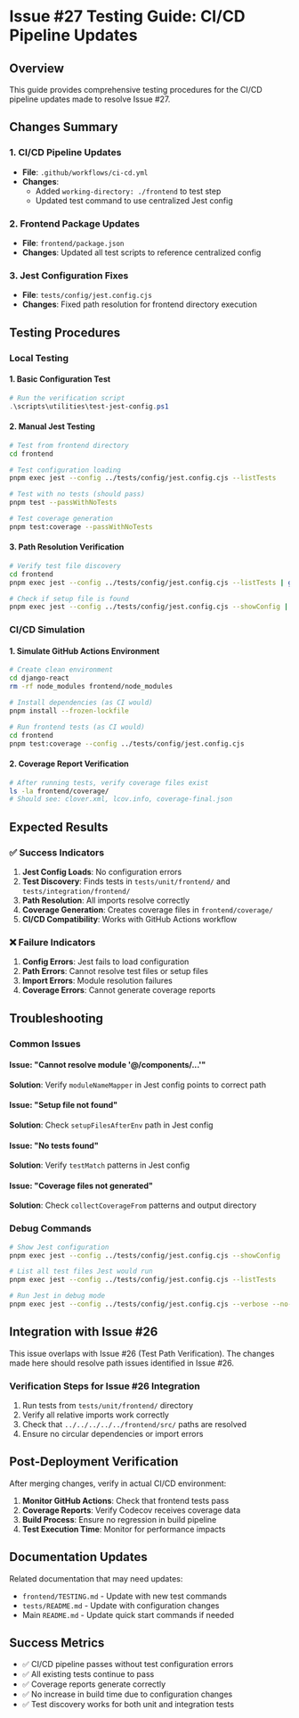 # Issue #27 Testing Guide: CI/CD Pipeline Updates

## Overview
This guide provides comprehensive testing procedures for the CI/CD pipeline updates made to resolve Issue #27.

## Changes Summary

### 1. CI/CD Pipeline Updates
- **File**: `.github/workflows/ci-cd.yml`
- **Changes**: 
  - Added `working-directory: ./frontend` to test step
  - Updated test command to use centralized Jest config

### 2. Frontend Package Updates
- **File**: `frontend/package.json`
- **Changes**: Updated all test scripts to reference centralized config

### 3. Jest Configuration Fixes
- **File**: `tests/config/jest.config.cjs`
- **Changes**: Fixed path resolution for frontend directory execution

## Testing Procedures

### Local Testing

#### 1. Basic Configuration Test
```powershell
# Run the verification script
.\scripts\utilities\test-jest-config.ps1
```

#### 2. Manual Jest Testing
```bash
# Test from frontend directory
cd frontend

# Test configuration loading
pnpm exec jest --config ../tests/config/jest.config.cjs --listTests

# Test with no tests (should pass)
pnpm test --passWithNoTests

# Test coverage generation
pnpm test:coverage --passWithNoTests
```

#### 3. Path Resolution Verification
```bash
# Verify test file discovery
cd frontend
pnpm exec jest --config ../tests/config/jest.config.cjs --listTests | grep -E "(unit|integration)"

# Check if setup file is found
pnpm exec jest --config ../tests/config/jest.config.cjs --showConfig | grep setupFilesAfterEnv
```

### CI/CD Simulation

#### 1. Simulate GitHub Actions Environment
```bash
# Create clean environment
cd django-react
rm -rf node_modules frontend/node_modules

# Install dependencies (as CI would)
pnpm install --frozen-lockfile

# Run frontend tests (as CI would)
cd frontend
pnpm test:coverage --config ../tests/config/jest.config.cjs
```

#### 2. Coverage Report Verification
```bash
# After running tests, verify coverage files exist
ls -la frontend/coverage/
# Should see: clover.xml, lcov.info, coverage-final.json
```

## Expected Results

### ✅ Success Indicators
1. **Jest Config Loads**: No configuration errors
2. **Test Discovery**: Finds tests in `tests/unit/frontend/` and `tests/integration/frontend/`
3. **Path Resolution**: All imports resolve correctly
4. **Coverage Generation**: Creates coverage files in `frontend/coverage/`
5. **CI/CD Compatibility**: Works with GitHub Actions workflow

### ❌ Failure Indicators
1. **Config Errors**: Jest fails to load configuration
2. **Path Errors**: Cannot resolve test files or setup files
3. **Import Errors**: Module resolution failures
4. **Coverage Errors**: Cannot generate coverage reports

## Troubleshooting

### Common Issues

#### Issue: "Cannot resolve module '@/components/...'"
**Solution**: Verify `moduleNameMapper` in Jest config points to correct path

#### Issue: "Setup file not found"
**Solution**: Check `setupFilesAfterEnv` path in Jest config

#### Issue: "No tests found"
**Solution**: Verify `testMatch` patterns in Jest config

#### Issue: "Coverage files not generated"
**Solution**: Check `collectCoverageFrom` patterns and output directory

### Debug Commands

```bash
# Show Jest configuration
pnpm exec jest --config ../tests/config/jest.config.cjs --showConfig

# List all test files Jest would run
pnpm exec jest --config ../tests/config/jest.config.cjs --listTests

# Run Jest in debug mode
pnpm exec jest --config ../tests/config/jest.config.cjs --verbose --no-cache
```

## Integration with Issue #26

This issue overlaps with Issue #26 (Test Path Verification). The changes made here should resolve path issues identified in Issue #26.

### Verification Steps for Issue #26 Integration
1. Run tests from `tests/unit/frontend/` directory
2. Verify all relative imports work correctly
3. Check that `../../../../../frontend/src/` paths are resolved
4. Ensure no circular dependencies or import errors

## Post-Deployment Verification

After merging changes, verify in actual CI/CD environment:

1. **Monitor GitHub Actions**: Check that frontend tests pass
2. **Coverage Reports**: Verify Codecov receives coverage data
3. **Build Process**: Ensure no regression in build pipeline
4. **Test Execution Time**: Monitor for performance impacts

## Documentation Updates

Related documentation that may need updates:
- `frontend/TESTING.md` - Update with new test commands
- `tests/README.md` - Update with configuration changes
- Main `README.md` - Update quick start commands if needed

## Success Metrics

- ✅ CI/CD pipeline passes without test configuration errors
- ✅ All existing tests continue to pass
- ✅ Coverage reports generate correctly
- ✅ No increase in build time due to configuration changes
- ✅ Test discovery works for both unit and integration tests